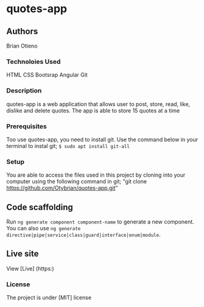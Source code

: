 # quotes-app
## Authors
Brian Otieno
### Technoloies Used
HTML
CSS
Bootsrap
Angular
Git
### Description
quotes-app is a web application that allows user to post, store, read, like, dislike and delete quotes. The app is able to store 15 quotes at a time

### Prerequisites
Too use quotes-app, you need to install git.
Use the command below in your terminal to instal git;
`$ sudo apt install git-all`

### Setup
You are able to access the files used in this project by cloning into your computer using the following command in git;
"git clone https://github.com/Otybrian/quotes-app.git"

## Code scaffolding

Run `ng generate component component-name` to generate a new component. You can also use `ng generate directive|pipe|service|class|guard|interface|enum|module`.

## Live site

View [Live] (https:)

### License
The project is under [MIT] license
